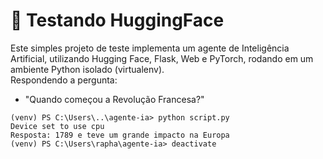 # 🤗 Testando HuggingFace
Este simples projeto de teste implementa um agente de Inteligência Artificial, utilizando Hugging Face, Flask, Web e PyTorch, rodando em um ambiente Python isolado (virtualenv).
<br>
Respondendo a pergunta: 
- "Quando começou a Revolução Francesa?"

```
(venv) PS C:\Users\..\agente-ia> python script.py
Device set to use cpu
Resposta: 1789 e teve um grande impacto na Europa
(venv) PS C:\Users\rapha\agente-ia> deactivate
```

